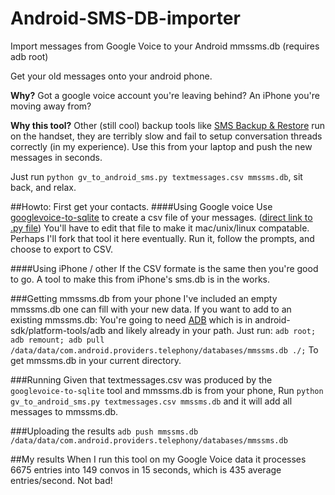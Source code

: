 Android-SMS-DB-importer
=======================

Import messages from Google Voice to your Android mmssms.db (requires adb root)

Get your old messages onto your android phone.

**Why?** Got a google voice account you're leaving behind? An iPhone you're moving away from? 

**Why this tool?** Other (still cool) backup tools like [SMS Backup & Restore](http://android.riteshsahu.com/apps/sms-backup-restore)
run on the handset, they are terribly slow and fail to setup conversation threads correctly (in my experience). Use this from your laptop and push the new messages in seconds. 

Just run `python gv_to_android_sms.py textmessages.csv mmssms.db`, sit back, and relax.

##Howto:
First get your contacts. 
####Using Google voice
Use [googlevoice-to-sqlite](http://code.google.com/p/googlevoice-to-sqlite/) to create a csv file of your messages. ([direct link to .py file](http://googlevoice-to-sqlite.googlecode.com/svn/trunk/googlevoice_to_sqlite/googlevoice_to_sqlite.py)) 
You'll have to edit that file to make it mac/unix/linux compatable. Perhaps I'll fork that tool it here eventually. Run it, follow the prompts, and choose to export to CSV.

####Using iPhone / other
If the CSV formate is the same then you're good to go. 
A tool to make this from iPhone's sms.db is in the works.

###Getting mmssms.db from your phone
I've included an empty mmssms.db one can fill with your new data. If you want to add to an existing mmssms.db:
You're going to need [ADB](http://developer.android.com/tools/help/adb.html) which is in android-sdk/platform-tools/adb and likely already in your path. Just run:
`adb root; adb remount; adb pull /data/data/com.android.providers.telephony/databases/mmssms.db ./;`
To get mmssms.db in your current directory.

###Running
Given that textmessages.csv was produced by the `googlevoice-to-sqlite` tool and mmssms.db is from your phone, 
Run `python gv_to_android_sms.py textmessages.csv mmssms.db` and it will add all messages to mmssms.db.

###Uploading the results
`adb push mmssms.db /data/data/com.android.providers.telephony/databases/mmssms.db`

##My results
When I run this tool on my Google Voice data it processes 6675 entries into 149 convos in 15 seconds, which is 435 average entries/second. Not bad!




